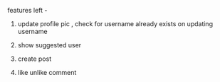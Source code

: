 features left - 
1. update profile pic , check for username already exists on updating username


3. show suggested user
4. create post
5. like unlike comment 

